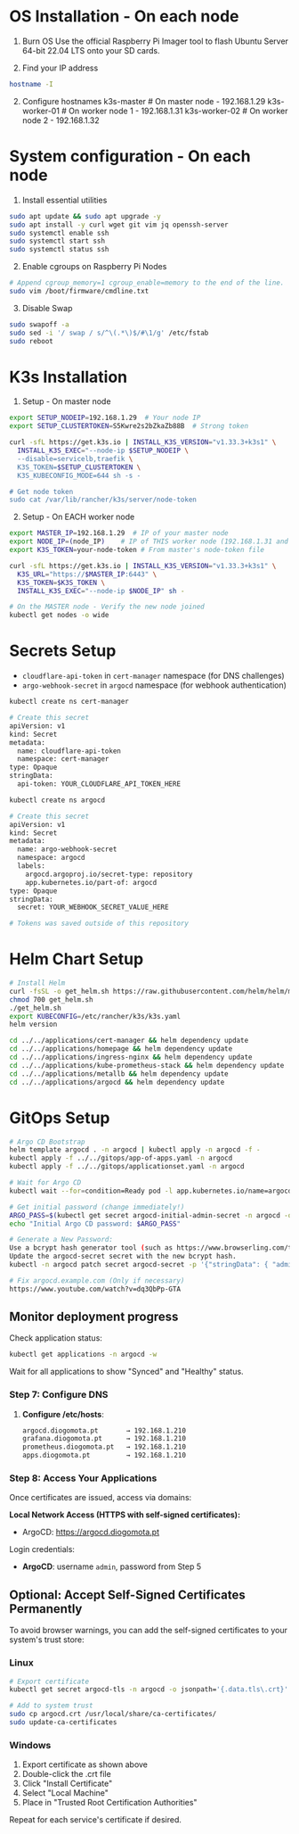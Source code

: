 # OS Installation - On each node
1. Burn OS
Use the official Raspberry Pi Imager tool to flash Ubuntu Server 64-bit 22.04 LTS onto your SD cards.

2. Find your IP address

```bash
hostname -I
```

2. Configure hostnames
k3s-master        # On master node - 192.168.1.29
k3s-worker-01     # On worker node 1 - 192.168.1.31
k3s-worker-02     # On worker node 2 - 192.168.1.32

# System configuration - On each node

1. Install essential utilities

```bash
sudo apt update && sudo apt upgrade -y
sudo apt install -y curl wget git vim jq openssh-server
sudo systemctl enable ssh
sudo systemctl start ssh
sudo systemctl status ssh
```

2. Enable cgroups on Raspberry Pi Nodes

```bash
# Append cgroup_memory=1 cgroup_enable=memory to the end of the line. 
sudo vim /boot/firmware/cmdline.txt
```

3. Disable Swap 

```bash
sudo swapoff -a
sudo sed -i '/ swap / s/^\(.*\)$/#\1/g' /etc/fstab
sudo reboot
```

# K3s Installation

1. Setup - On master node

```bash
export SETUP_NODEIP=192.168.1.29  # Your node IP
export SETUP_CLUSTERTOKEN=S5Kwre2s2bZkaZb88B  # Strong token

curl -sfL https://get.k3s.io | INSTALL_K3S_VERSION="v1.33.3+k3s1" \
  INSTALL_K3S_EXEC="--node-ip $SETUP_NODEIP \
  --disable=servicelb,traefik \
  K3S_TOKEN=$SETUP_CLUSTERTOKEN \
  K3S_KUBECONFIG_MODE=644 sh -s -

# Get node token
sudo cat /var/lib/rancher/k3s/server/node-token
```

2. Setup - On EACH worker node

```bash
export MASTER_IP=192.168.1.29  # IP of your master node
export NODE_IP=(node_IP)    # IP of THIS worker node (192.168.1.31 and 192.168.1.32)
export K3S_TOKEN=your-node-token # From master's node-token file

curl -sfL https://get.k3s.io | INSTALL_K3S_VERSION="v1.33.3+k3s1" \
  K3S_URL="https://$MASTER_IP:6443" \
  K3S_TOKEN=$K3S_TOKEN \
  INSTALL_K3S_EXEC="--node-ip $NODE_IP" sh -

# On the MASTER node - Verify the new node joined
kubectl get nodes -o wide
```

# Secrets Setup

- `cloudflare-api-token` in `cert-manager` namespace (for DNS challenges)
- `argo-webhook-secret` in `argocd` namespace (for webhook authentication)

```bash
kubectl create ns cert-manager

# Create this secret
apiVersion: v1
kind: Secret
metadata:
  name: cloudflare-api-token
  namespace: cert-manager
type: Opaque
stringData:
  api-token: YOUR_CLOUDFLARE_API_TOKEN_HERE

kubectl create ns argocd

# Create this secret
apiVersion: v1
kind: Secret
metadata:
  name: argo-webhook-secret
  namespace: argocd
  labels:
    argocd.argoproj.io/secret-type: repository
    app.kubernetes.io/part-of: argocd
type: Opaque
stringData:
  secret: YOUR_WEBHOOK_SECRET_VALUE_HERE

# Tokens was saved outside of this repository
```

# Helm Chart Setup

```bash
# Install Helm
curl -fsSL -o get_helm.sh https://raw.githubusercontent.com/helm/helm/main/scripts/get-helm-3
chmod 700 get_helm.sh
./get_helm.sh
export KUBECONFIG=/etc/rancher/k3s/k3s.yaml
helm version

cd ../../applications/cert-manager && helm dependency update
cd ../../applications/homepage && helm dependency update
cd ../../applications/ingress-nginx && helm dependency update
cd ../../applications/kube-prometheus-stack && helm dependency update
cd ../../applications/metallb && helm dependency update
cd ../../applications/argocd && helm dependency update
```

# GitOps Setup

```bash
# Argo CD Bootstrap
helm template argocd . -n argocd | kubectl apply -n argocd -f -
kubectl apply -f ../../gitops/app-of-apps.yaml -n argocd
kubectl apply -f ../../gitops/applicationset.yaml -n argocd

# Wait for Argo CD
kubectl wait --for=condition=Ready pod -l app.kubernetes.io/name=argocd-server -n argocd --timeout=300s

# Get initial password (change immediately!)
ARGO_PASS=$(kubectl get secret argocd-initial-admin-secret -n argocd -o jsonpath="{.data.password}" | base64 -d)
echo "Initial Argo CD password: $ARGO_PASS"

# Generate a New Password:
Use a bcrypt hash generator tool (such as https://www.browserling.com/tools/bcrypt) to create a new bcrypt hash for the password.
Update the argocd-secret secret with the new bcrypt hash.
kubectl -n argocd patch secret argocd-secret -p '{"stringData": { "admin.password": "$2a$10$rgDBwhzr0ygDfH6scxkdddddx3cd612Cutw1Xu1X3a.kVrRq", "admin.passwordMtime": "'$(date +%FT%T%Z)'" }}'

# Fix argocd.example.com (Only if necessary)
https://www.youtube.com/watch?v=dq3QbPp-GTA
```

## Monitor deployment progress

Check application status:
```bash
kubectl get applications -n argocd -w
```

Wait for all applications to show "Synced" and "Healthy" status.

### Step 7: Configure DNS

1. **Configure /etc/hosts**:
     ```bash
     argocd.diogomota.pt       → 192.168.1.210
     grafana.diogomota.pt      → 192.168.1.210
     prometheus.diogomota.pt   → 192.168.1.210
     apps.diogomota.pt         → 192.168.1.210
     ```

### Step 8: Access Your Applications

Once certificates are issued, access via domains:

**Local Network Access (HTTPS with self-signed certificates):**
- ArgoCD: https://argocd.diogomota.pt


Login credentials:
- **ArgoCD**: username `admin`, password from Step 5

## Optional: Accept Self-Signed Certificates Permanently

To avoid browser warnings, you can add the self-signed certificates to your system's trust store:

### Linux
```bash
# Export certificate
kubectl get secret argocd-tls -n argocd -o jsonpath='{.data.tls\.crt}' | base64 -d > argocd.crt

# Add to system trust
sudo cp argocd.crt /usr/local/share/ca-certificates/
sudo update-ca-certificates
```

### Windows
1. Export certificate as shown above
2. Double-click the .crt file
3. Click "Install Certificate"
4. Select "Local Machine"
5. Place in "Trusted Root Certification Authorities"

Repeat for each service's certificate if desired.